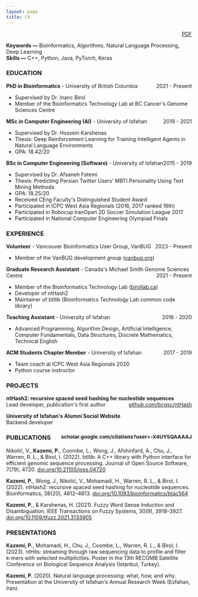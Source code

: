 ```yaml
---
layout: page
title: CV
---
```


<span style="float: right; "><a href="{{ '/assets/CV-ParhamKazemi.pdf' | prepend: site.baseurl }}">PDF <i class="fa fa-file-pdf-o"></i></a> </span>
<br>

<div id="cv" markdown="1">

**Keywords —** Bioinformatics, Algorithms, Natural Language Processing, Deep Learning
<br>
**Skills —** C++, Python, Java, PyTorch, Keras

### EDUCATION

**PhD in Bioinformatics** - University of British Columbia <span style="float: right; ">2021 - Present</span>  
- Supervised by Dr. Inanc Birol
- Member of the Bioinformatics Technology Lab at BC Cancer's Genome Sciences Centre

**MSc in Computer Engineering (AI)** - University of Isfahan <span style="float: right; ">2019 - 2021</span>
- Supervised by Dr. Hossein Karshenas
- Thesis: Deep Reinforcement Learning for Training Intelligent Agents in Natural Language Environments 
- GPA: 18.42/20

**BSc in Computer Engineering (Software)** - University of Isfahan <span style="float: right; ">2015 - 2019</span>  
- Supervised by Dr. Afsaneh Fatemi
- Thesis: Predicting Persian Twitter Users' MBTI Personality Using Text Mining Methods
- GPA: 18.25/20
- Received CEng Faculty's Distinguished Student Award
- Participated in ICPC West Asia Regionals (2016, 2017 ranked 16th)
- Participated in Robocup IranOpen 2D Soccer Simulation League 2017
- Participated in National Computer Engineering Olympiad Finals

### EXPERIENCE

**Volunteer** - Vancouver Bioinformatics User Group, VanBUG
<span style="float: right; ">2023 - Present</span>
- Member of the VanBUG development group ([vanbug.org](https://www.vanbug.org/))

**Graduate Research Assistant** - Canada's Michael Smith Genome Sciences Centre
<span style="float: right; ">2021 - Present</span>
- Member of the Bioinformatics Technology Lab ([birollab.ca](https://birollab.ca))
- Developer of ntHash2
- Maintainer of btllib (Bioinformatics Technology Lab common code library)

**Teaching Assistant** - University of Isfahan
<span style="float: right; ">2016 - 2020</span>
- Advanced Programming, Algorithm Design, Artificial Intelligence, Computer Fundamentals, Data Structures, Discrete Mathematics, Technical English

**ACM Students Chapter Member** - University of Isfahan
<span style="float: right; ">2017 - 2019</span>
- Team coach at ICPC West Asia Regionals 2020
- Python course instructor

### PROJECTS

**ntHash2: recursive spaced seed hashing for nucleotide sequences**
<span style="float: right; ">[github.com/bcgsc/ntHash](https://github.com/bcgsc/ntHash)</span>
<br>
Lead developer, publication's first author

**University of Isfahan's Alumni Social Website**
<br>
Backend developer

### PUBLICATIONS <small style="float: right;">scholar.google.com/citations?user=-X4UY5QAAAAJ</small>

Nikolić, V., **Kazemi, P.**, Coombe, L., Wong, J., Afshinfard, A., Chu, J., Warren, R. L., & Birol, I. (2022). btllib: A C++ library with Python interface for efficient genomic sequence processing. Journal of Open Source Software, 7(79), 4720. [doi.org/10.21105/joss.04720](https://doi.org/10.21105/joss.04720)

**Kazemi, P.**, Wong, J., Nikolić, V., Mohamadi, H., Warren, R. L., & Birol, I. (2022). ntHash2: recursive spaced seed hashing for nucleotide sequences. Bioinformatics, 38(20), 4812–4813. [doi.org/10.1093/bioinformatics/btac564](https://doi.org/10.1093/bioinformatics/btac564)

**Kazemi, P.**, & Karshenas, H. (2021). Fuzzy Word Sense Induction and Disambiguation. IEEE Transactions on Fuzzy Systems, 30(9), 3918–3927. [doi.org/10.1109/tfuzz.2021.3133905](https://doi.org/10.1109/tfuzz.2021.3133905)

### PRESENTATIONS

**Kazemi, P.**, Mohamadi, H., Chu, J., Coombe, L., Warren, R. L., & Birol, I. (2023). ntHits: streaming through raw sequencing data to profile and filter k-mers with selected multiplicities. Poster in the 13th RECOMB Satellite Conference on Biological Sequence Analysis (Istanbul, Turkey).

**Kazemi, P.** (2020). Natural language processing: what, how, and why. Presentation at the University of Isfahan's Annual Research Week (Esfahan, Iran).

</div>
